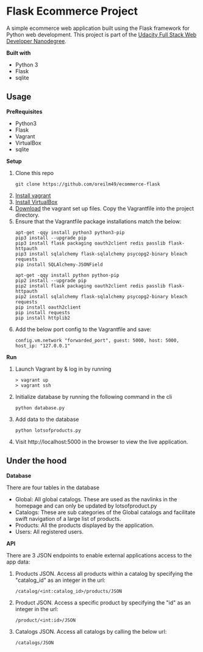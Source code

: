 # Flask Ecommerce Project
A simple ecommerce web application built using the Flask framework for Python web development.
This project is part of the
[Udacity Full Stack Web Developer Nanodegree](https://eu.udacity.com/course/full-stack-web-developer-nanodegree--nd004).

<b>Built with</b>
- Python 3
- Flask
- sqlite

## Usage
<b>PreRequisites</b>
- Python3
- Flask
- Vagrant
- VirtualBox
- sqlite

<b>Setup</b>
1. Clone this repo
    ~~~~
    git clone https://github.com/oreilm49/ecommerce-flask
    ~~~~
2. [Install vagrant](https://www.vagrantup.com/docs/installation/)
3. [Install VirtualBox](https://www.virtualbox.org/wiki/Downloads)
4. [Download](https://github.com/udacity/fullstack-nanodegree-vm) the vagrant set up files. Copy the Vagrantfile into the project directory.
5. Ensure that the Vagrantfile package installations match the below:
    ~~~~
    apt-get -qqy install python3 python3-pip
    pip3 install --upgrade pip
    pip3 install flask packaging oauth2client redis passlib flask-httpauth
    pip3 install sqlalchemy flask-sqlalchemy psycopg2-binary bleach requests
    pip install SQLAlchemy-JSONField

    apt-get -qqy install python python-pip
    pip2 install --upgrade pip
    pip2 install flask packaging oauth2client redis passlib flask-httpauth
    pip2 install sqlalchemy flask-sqlalchemy psycopg2-binary bleach requests
    pip install oauth2client
    pip install requests
    pip install httplib2
    ~~~~
6. Add the below port config to the Vagrantfile and save:
    ~~~~
    config.vm.network "forwarded_port", guest: 5000, host: 5000, host_ip: "127.0.0.1"
    ~~~~
<b>Run</b>
1. Launch Vagrant by & log in by running
    ~~~~
    > vagrant up
    > vagrant ssh
    ~~~~
2. Initialize database by running the following command in the cli
    ~~~~
    python database.py
    ~~~~
3. Add data to the database
    ~~~~
    python lotsofproducts.py
    ~~~~
4. Visit http://localhost:5000 in the browser to view the live application.
## Under the hood
<b>Database</b>

There are four tables in the database
- Global: All global catalogs. These are used as the navlinks in the homepage and can only be updated by lotsofproduct.py
- Catalogs: These are sub categories of the Global catalogs and facilitate swift navigation of a large list of products.
- Products: All the products displayed by the application.
- Users: All registered users.

<b>API</b>

There are 3 JSON endpoints to enable external applications access to the app data:
1. Products JSON. Access all products within a catalog by specifying the "catalog_id" as an integer in the url:
    ~~~~
    /catalog/<int:catalog_id>/products/JSON
    ~~~~
2. Product JSON. Access a specific product by specifying the "id" as an integer in the url:
    ~~~~
    /product/<int:id>/JSON
    ~~~~
3. Catalogs JSON. Access all catalogs by calling the below url:
    ~~~~
    /catalogs/JSON
    ~~~~



